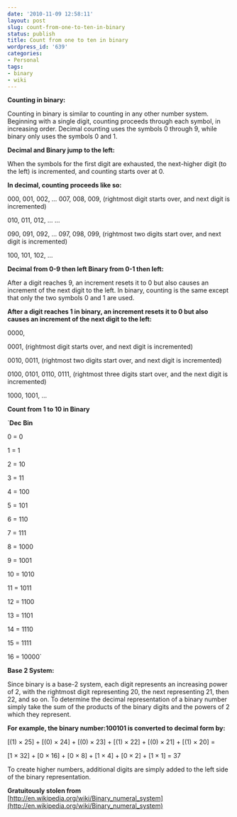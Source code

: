 ```yaml
---
date: '2010-11-09 12:58:11'
layout: post
slug: count-from-one-to-ten-in-binary
status: publish
title: Count from one to ten in binary
wordpress_id: '639'
categories:
- Personal
tags:
- binary
- wiki
---
```


**Counting in binary:**  

Counting in binary is similar to counting in any other number system. Beginning with a single digit, counting proceeds through each symbol, in increasing order. Decimal counting uses the symbols 0 through 9, while binary only uses the symbols 0 and 1.  

  

**Decimal and Binary jump to the left:**  

When the symbols for the first digit are exhausted, the next-higher digit (to the left) is incremented, and counting starts over at 0.  

  

**In decimal, counting proceeds like so:**  

000, 001, 002, … 007, 008, 009, (rightmost digit starts over, and next digit is incremented)  

010, 011, 012, … …  

090, 091, 092, … 097, 098, 099, (rightmost two digits start over, and next digit is incremented)  

100, 101, 102, …  

  

**Decimal from 0-9 then left Binary from 0-1 then left:**  

After a digit reaches 9, an increment resets it to 0 but also causes an increment of the next digit to the left. In binary, counting is the same except that only the two symbols 0 and 1 are used.  

  

**After a digit reaches 1 in binary, an increment resets it to 0 but also causes an increment of the next digit to the left:**  

0000,  

0001, (rightmost digit starts over, and next digit is incremented)  

0010, 0011, (rightmost two digits start over, and next digit is incremented)  

0100, 0101, 0110, 0111, (rightmost three digits start over, and the next digit is incremented)  

1000, 1001, …  

  

**Count from 1 to 10 in Binary**  

`**Dec**	**Bin**  

0 =	0  

1 =	1  

2 =	10  

3 =	11  

4 =	100  

5 =	101  

6 =	110  

7 =	111  

8 =	1000  

9 =	1001  

10 =	1010  

11 =	1011  

12 =	1100  

13 =	1101  

14 =	1110  

15 =	1111  

16 =	10000`  

  

**Base 2 System:**  

Since binary is a base-2 system, each digit represents an increasing power of 2, with the rightmost digit representing 20, the next representing 21, then 22, and so on. To determine the decimal representation of a binary number simply take the sum of the products of the binary digits and the powers of 2 which they represent.  

  

**For example, the binary number:100101 is converted to decimal form by:**  


[(1) × 25] + [(0) × 24] + [(0) × 23] + [(1) × 22] + [(0) × 21] + [(1) × 20] =  

[1 × 32] + [0 × 16] + [0 × 8] + [1 × 4] + [0 × 2] + [1 × 1] = 37  

To create higher numbers, additional digits are simply added to the left side of the binary representation.  

  

**Gratuitously stolen from** [http://en.wikipedia.org/wiki/Binary_numeral_system](http://en.wikipedia.org/wiki/Binary_numeral_system)
